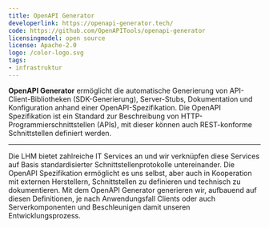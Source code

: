 ```yaml
---
title: OpenAPI Generator
developerlink: https://openapi-generator.tech/
code: https://github.com/OpenAPITools/openapi-generator
licensingmodel: open source
license: Apache-2.0
logo: /color-logo.svg
tags:
- infrastruktur
---
```

__OpenAPI Generator__ ermöglicht die automatische Generierung von API-Client-Bibliotheken (SDK-Generierung), Server-Stubs, Dokumentation und Konfiguration anhand einer OpenAPI-Spezifikation.
Die OpenAPI Spezifikation ist ein Standard zur Beschreibung von HTTP-Programmierschnittstellen (APIs), mit dieser können auch REST-konforme Schnittstellen definiert werden.

---

Die LHM bietet zahlreiche IT Services an und wir verknüpfen diese Services auf Basis standardisierter Schnittstellenprotokolle untereinander.
Die OpenAPI Spezifikation ermöglicht es uns selbst, aber auch in Kooperation mit externen Herstellern, Schnittstellen zu definieren und technisch zu dokumentieren.
Mit dem OpenAPI Generator generieren wir, aufbauend auf diesen Definitionen, je nach Anwendungsfall Clients oder auch Serverkomponenten und Beschleunigen damit unseren Entwicklungsprozess.
